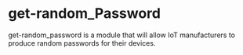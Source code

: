 # get-random_Password
get-random_password is a module that will allow IoT manufacturers to produce random passwords for their devices.
